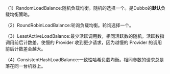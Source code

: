 
（1）RandomLoadBalance:随机负载均衡。随机的选择一个。是Dubbo的**默认**负载均衡策略。

（2）RoundRobinLoadBalance:轮询负载均衡。轮询选择一个。

（3）LeastActiveLoadBalance:最少活跃调用数，相同活跃数的随机。活跃数指调用前后计数差。使慢的 Provider 收到更少请求，因为越慢的 Provider 的调用前后计数差会越大。

（4）ConsistentHashLoadBalance:一致性哈希负载均衡。相同参数的请求总是落在同一台机器上。
